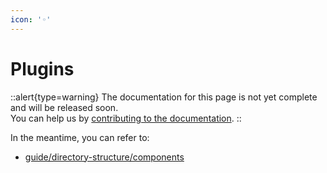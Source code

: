 ```yaml
---
icon: '◦'
---
```


# Plugins

::alert{type=warning}
The documentation for this page is not yet complete and will be released soon.<br>
You can help us by [contributing to the documentation](/community/documentation).
::

In the meantime, you can refer to:

- [guide/directory-structure/components](/guide/directory-structure/plugins)

